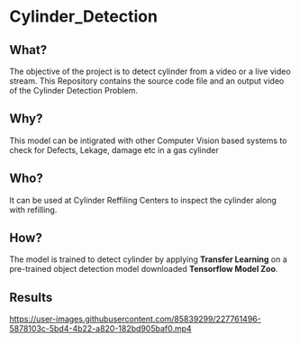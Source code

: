 # Cylinder_Detection

## What?
The objective of the project is to detect cylinder from a video or a live video stream. This Repository contains the source code file and an output video of the Cylinder Detection Problem.  

## Why?
This model can be intigrated with other Computer Vision based systems to check for Defects, Lekage, damage etc in a gas cylinder

## Who? 
It can be used at Cylinder Reffiling Centers to inspect the cylinder along with refilling.

## How?
The model is trained to detect cylinder by applying **Transfer Learning** on a pre-trained object detection model downloaded **Tensorflow Model Zoo**.

## Results
https://user-images.githubusercontent.com/85839299/227761496-5878103c-5bd4-4b22-a820-182bd905baf0.mp4
